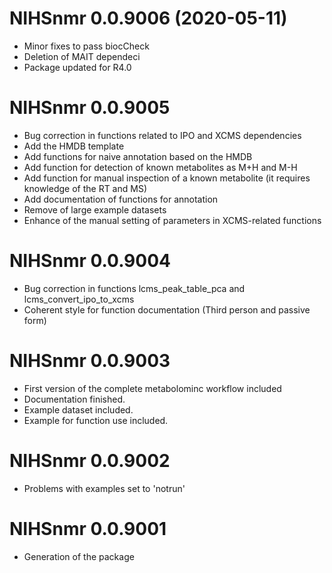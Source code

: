 # NIHSnmr 0.0.9006 (2020-05-11)

- Minor fixes to pass biocCheck
- Deletion of MAIT dependeci
- Package updated for R4.0

# NIHSnmr 0.0.9005

- Bug correction in functions related to IPO and XCMS dependencies
- Add the HMDB template
- Add functions for naive annotation based on the HMDB
- Add function for detection of known metabolites as M+H and M-H
- Add function for manual inspection of a known metabolite (it requires knowledge of the RT and MS)
- Add documentation of functions for annotation
- Remove of large example datasets
- Enhance of the manual setting of parameters in XCMS-related functions

# NIHSnmr 0.0.9004

- Bug correction in functions lcms_peak_table_pca and lcms_convert_ipo_to_xcms
- Coherent style for function documentation (Third person and passive form)

# NIHSnmr 0.0.9003

- First version of the complete metabolominc workflow included
- Documentation finished.
- Example dataset included.
- Example for function use included.

# NIHSnmr 0.0.9002

- Problems with examples set to 'notrun'

# NIHSnmr 0.0.9001

- Generation of the package

